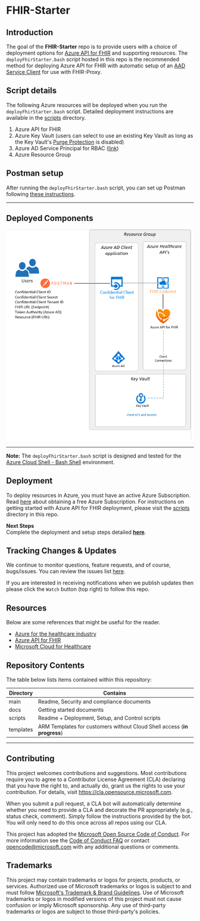 # FHIR-Starter

## Introduction 

The goal of the **FHIR-Starter** repo is to provide users with a choice of deployment options for [Azure API for FHIR](https://docs.microsoft.com/en-us/azure/healthcare-apis/azure-api-for-fhir/overview) and supporting resources. The `deployFhirStarter.bash` script hosted in this repo is the recommended method for deploying Azure API for FHIR with automatic setup of an [AAD Service Client](https://docs.microsoft.com/en-us/azure/healthcare-apis/azure-api-for-fhir/register-confidential-azure-ad-client-app) for use with FHIR-Proxy.

## Script details
The following Azure resources will be deployed when you run the `deployFhirStarter.bash` script. Detailed deployment instructions are available in the [scripts](./scripts) directory.

1) Azure API for FHIR  
2) Azure Key Vault (users can select to use an existing Key Vault as long as the Key Vault's [Purge Protection](https://docs.microsoft.com/en-us/azure/key-vault/general/soft-delete-overview#:~:text=Purge%20protection%20is%20an%20optional,the%20retention%20period%20has%20passed.) is disabled)
3) Azure AD Service Principal for RBAC ([link](https://docs.microsoft.com/en-us/cli/azure/create-an-azure-service-principal-azure-cli))
4) Azure Resource Group

## Postman setup
After running the `deployFhirStarter.bash` script, you can set up Postman following [these instructions](https://github.com/microsoft/fhir-starter/blob/main/docs/postman.md).

---

## Deployed Components  

![deployment](./docs/images/architecture/deployment.png)

---
__Note:__ The `deployFhirStarter.bash` script is designed and tested for the [Azure Cloud Shell - Bash Shell](https://docs.microsoft.com/en-us/azure/cloud-shell/overview) environment. 

## Deployment
To deploy resources in Azure, you must have an active Azure Subscription. Read [here](https://azure.microsoft.com/en-us/free/) about obtaining a free Azure Subscription. For instructions on getting started with Azure API for FHIR deployment, please visit the [scripts](./scripts) directory in this repo. 


__Next Steps__  
Complete the deployment and setup steps detailed **[here](./scripts)**.


## Tracking Changes & Updates
We continue to monitor questions, feature requests, and of course, bugs/issues. You can review the issues list [here](https://github.com/microsoft/fhir-starter/issues).

If you are interested in receiving notifications when we publish updates then please click the `Watch` button (top right) to follow this repo. 

## Resources
Below are some references that might be useful for the reader.

* [Azure for the healthcare industry](https://azure.microsoft.com/en-us/industries/healthcare/)
* [Azure API for FHIR](https://azure.microsoft.com/en-us/services/azure-api-for-fhir/)
* [Microsoft Cloud for Healthcare](https://www.microsoft.com/en-us/industry/health/microsoft-cloud-for-healthcare)

## Repository Contents 

The table below lists items contained within this repository:

Directory       | Contains                                                
----------------|--------------------------------------------------
main            | Readme, Security and compliance documents 
docs            | Getting started documents  
scripts         | Readme + Deployment, Setup, and Control scripts  
templates       | ARM Templates for customers without Cloud Shell access (__in progress__)

---

## Contributing

This project welcomes contributions and suggestions.  Most contributions require you to agree to a
Contributor License Agreement (CLA) declaring that you have the right to, and actually do, grant us
the rights to use your contribution. For details, visit https://cla.opensource.microsoft.com.

When you submit a pull request, a CLA bot will automatically determine whether you need to provide
a CLA and decorate the PR appropriately (e.g., status check, comment). Simply follow the instructions
provided by the bot. You will only need to do this once across all repos using our CLA.

This project has adopted the [Microsoft Open Source Code of Conduct](https://opensource.microsoft.com/codeofconduct/).
For more information see the [Code of Conduct FAQ](https://opensource.microsoft.com/codeofconduct/faq/) or
contact [opencode@microsoft.com](mailto:opencode@microsoft.com) with any additional questions or comments.

## Trademarks

This project may contain trademarks or logos for projects, products, or services. Authorized use of Microsoft 
trademarks or logos is subject to and must follow 
[Microsoft's Trademark & Brand Guidelines](https://www.microsoft.com/en-us/legal/intellectualproperty/trademarks/usage/general).
Use of Microsoft trademarks or logos in modified versions of this project must not cause confusion or imply Microsoft sponsorship.
Any use of third-party trademarks or logos are subject to those third-party's policies.
